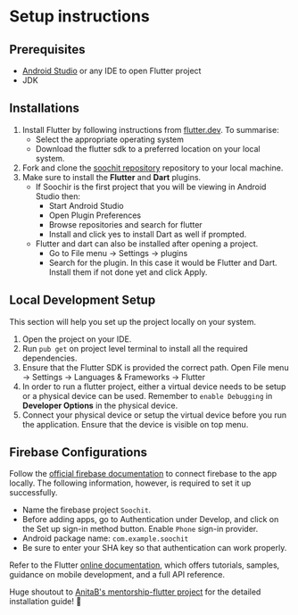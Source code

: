 # Setup instructions

## Prerequisites

 - [Android Studio](https://developer.android.com/studio) or any IDE to open Flutter project
 - JDK

## Installations

1. Install Flutter by following instructions from [flutter.dev](https://flutter.dev). To summarise:
   - Select the appropriate operating system
   - Download the flutter sdk to a preferred location on your local system.
2. Fork and clone the [soochit repository](https://github.com/MLH-Fellowship/soochit) repository to your local machine.
3. Make sure to install the **Flutter** and **Dart** plugins.
   - If Soochir is the first project that you will be viewing in Android Studio then:
       - Start Android Studio
       - Open Plugin Preferences
       - Browse repositories and search for flutter
       - Install and click yes to install Dart as well if prompted.
   - Flutter and dart can also be installed after opening a project.
       - Go to File menu -> Settings -> plugins
       - Search for the plugin. In this case it would be Flutter and Dart. Install them if not done yet and click Apply.

## Local Development Setup

 This section will help you set up the project locally on your system.

 1. Open the project on your IDE.
 2. Run `pub get` on project level terminal to install all the required dependencies.
 3. Ensure that the Flutter SDK is provided the correct path. Open File menu -> Settings -> Languages & Frameworks -> Flutter
 4. In order to run a flutter project, either a virtual device needs to be setup or a physical device can be used. Remember to `enable Debugging` in **Developer Options** in the physical device.
 5. Connect your physical device or setup the virtual device before you run the application. Ensure that the device is visible on top menu.

## Firebase Configurations
Follow the [official firebase documentation](https://firebase.google.com/docs/flutter/setup?platform=android) to connect firebase to the app locally. The following information, however, is required to set it up successfully.

* Name the firebase project `Soochit`.
* Before adding apps, go to Authentication under Develop, and click on the Set up sign-in method button. Enable `Phone` sign-in provider.
* Android package name: `com.example.soochit`
* Be sure to enter your SHA key so that authentication can work properly.

Refer to the Flutter [online documentation](https://flutter.dev/docs), which offers tutorials, samples, guidance on mobile development, and a full API reference.

Huge shoutout to [AnitaB's mentorship-flutter project](https://github.com/anitab-org/mentorship-flutter) for the detailed installation guide! 🚀
